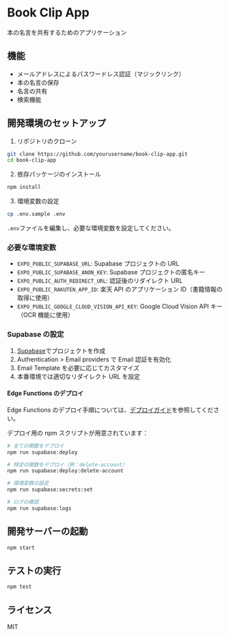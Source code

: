 # Book Clip App

本の名言を共有するためのアプリケーション

## 機能

- メールアドレスによるパスワードレス認証（マジックリンク）
- 本の名言の保存
- 名言の共有
- 検索機能

## 開発環境のセットアップ

1. リポジトリのクローン

```bash
git clone https://github.com/yourusername/book-clip-app.git
cd book-clip-app
```

2. 依存パッケージのインストール

```bash
npm install
```

3. 環境変数の設定

```bash
cp .env.sample .env
```

`.env`ファイルを編集し、必要な環境変数を設定してください。

### 必要な環境変数

- `EXPO_PUBLIC_SUPABASE_URL`: Supabase プロジェクトの URL
- `EXPO_PUBLIC_SUPABASE_ANON_KEY`: Supabase プロジェクトの匿名キー
- `EXPO_PUBLIC_AUTH_REDIRECT_URL`: 認証後のリダイレクト URL
- `EXPO_PUBLIC_RAKUTEN_APP_ID`: 楽天 API のアプリケーション ID（書籍情報の取得に使用）
- `EXPO_PUBLIC_GOOGLE_CLOUD_VISION_API_KEY`: Google Cloud Vision API キー（OCR 機能に使用）

### Supabase の設定

1. [Supabase](https://supabase.com)でプロジェクトを作成
2. Authentication > Email providers で Email 認証を有効化
3. Email Template を必要に応じてカスタマイズ
4. 本番環境では適切なリダイレクト URL を設定

#### Edge Functions のデプロイ

Edge Functions のデプロイ手順については、[デプロイガイド](supabase/functions/README.md)を参照してください。

デプロイ用の npm スクリプトが用意されています：

```bash
# 全ての関数をデプロイ
npm run supabase:deploy

# 特定の関数をデプロイ（例：delete-account）
npm run supabase:deploy:delete-account

# 環境変数の設定
npm run supabase:secrets:set

# ログの確認
npm run supabase:logs
```

## 開発サーバーの起動

```bash
npm start
```

## テストの実行

```bash
npm test
```

## ライセンス

MIT
